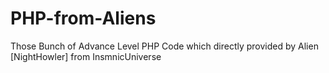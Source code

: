 # PHP-from-Aliens
Those Bunch of Advance Level PHP Code which directly provided by Alien [NightHowler] from InsmnicUniverse
